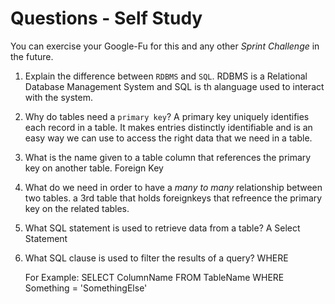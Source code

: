 # Questions - Self Study

You can exercise your Google-Fu for this and any other _Sprint Challenge_ in the future.

1.  Explain the difference between `RDBMS` and `SQL`.
    RDBMS is a Relational Database Management System and SQL is th alanguage used to interact with the system.

1.  Why do tables need a `primary key`?
    A primary key uniquely identifies each record in a table. It makes entries distinctly identifiable and is an easy way we can use to access the right data that we need in a table.

1.  What is the name given to a table column that references the primary key
    on another table.
    Foreign Key

1.  What do we need in order to have a _many to many_ relationship between two
    tables.
    a 3rd table that holds foreignkeys that refreence the primary key on the related tables.

1.  What SQL statement is used to retrieve data from a table?
    A Select Statement

1.  What SQL clause is used to filter the results of a query?
    WHERE

    For Example:
    SELECT ColumnName FROM TableName WHERE Something = 'SomethingElse'

